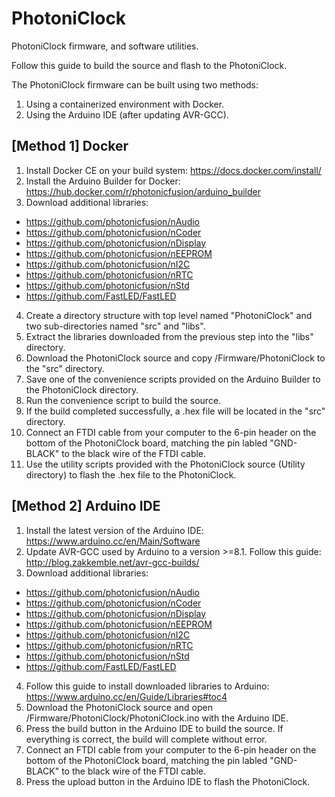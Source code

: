 # PhotoniClock
PhotoniClock firmware, and software utilities.

Follow this guide to build the source and flash to the PhotoniClock.

The PhotoniClock firmware can be built using two methods:
1. Using a containerized environment with Docker.
2. Using the Arduino IDE (after updating AVR-GCC).


[Method 1] Docker
-----------------------------------------------
1. Install Docker CE on your build system: https://docs.docker.com/install/
2. Install the Arduino Builder for Docker: https://hub.docker.com/r/photonicfusion/arduino_builder
3. Download additional libraries:
  - https://github.com/photonicfusion/nAudio
  - https://github.com/photonicfusion/nCoder
  - https://github.com/photonicfusion/nDisplay
  - https://github.com/photonicfusion/nEEPROM
  - https://github.com/photonicfusion/nI2C
  - https://github.com/photonicfusion/nRTC
  - https://github.com/photonicfusion/nStd
  - https://github.com/FastLED/FastLED
4. Create a directory structure with top level named "PhotoniClock" and two sub-directories named "src" and "libs".
5. Extract the libraries downloaded from the previous step into the "libs" directory.
6. Download the PhotoniClock source and copy /Firmware/PhotoniClock to the "src" directory.
7. Save one of the convenience scripts provided on the Arduino Builder to the PhotoniClock directory.
8. Run the convenience script to build the source.
9. If the build completed successfully, a .hex file will be located in the "src" directory.
10. Connect an FTDI cable from your computer to the 6-pin header on the bottom of the PhotoniClock board, matching the pin labled "GND-BLACK" to the black wire of the FTDI cable.
11. Use the utility scripts provided with the PhotoniClock source (Utility directory) to flash the .hex file to the PhotoniClock.


[Method 2] Arduino IDE
-----------------------------------------------
1. Install the latest version of the Arduino IDE: https://www.arduino.cc/en/Main/Software
2. Update AVR-GCC used by Arduino to a version >=8.1. Follow this guide: http://blog.zakkemble.net/avr-gcc-builds/
3. Download additional libraries:
  - https://github.com/photonicfusion/nAudio
  - https://github.com/photonicfusion/nCoder
  - https://github.com/photonicfusion/nDisplay
  - https://github.com/photonicfusion/nEEPROM
  - https://github.com/photonicfusion/nI2C
  - https://github.com/photonicfusion/nRTC
  - https://github.com/photonicfusion/nStd
  - https://github.com/FastLED/FastLED
4. Follow this guide to install downloaded libraries to Arduino: https://www.arduino.cc/en/Guide/Libraries#toc4
5. Download the PhotoniClock source and open /Firmware/PhotoniClock/PhotoniClock.ino with the Arduino IDE.
6. Press the build button in the Arduino IDE to build the source. If everything is correct, the build will complete without error.
7. Connect an FTDI cable from your computer to the 6-pin header on the bottom of the PhotoniClock board, matching the pin labled "GND-BLACK" to the black wire of the FTDI cable.
8. Press the upload button in the Arduino IDE to flash the PhotoniClock.

